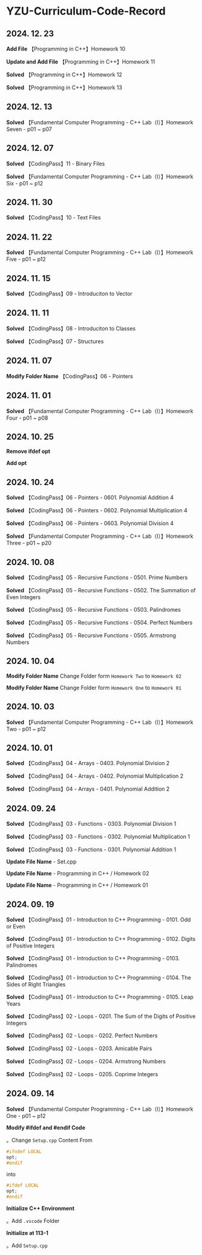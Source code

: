 # YZU-Curriculum-Code-Record

## 2024. 12. 23

**Add File** 【Programming in C++】Homework 10

**Update and Add File** 【Programming in C++】Homework 11

**Solved** 【Programming in C++】Homework 12

**Solved** 【Programming in C++】Homework 13

## 2024. 12. 13

**Solved** 【Fundamental Computer Programming - C++ Lab（I）】Homework Seven - p01 ~ p07

## 2024. 12. 07

**Solved** 【CodingPass】11 - Binary Files

**Solved** 【Fundamental Computer Programming - C++ Lab（I）】Homework Six - p01 ~ p12

## 2024. 11. 30

**Solved** 【CodingPass】10 - Text Files

## 2024. 11. 22

**Solved** 【Fundamental Computer Programming - C++ Lab（I）】Homework Five - p01 ~ p12

## 2024. 11. 15

**Solved** 【CodingPass】09 - Introduciton to Vector

## 2024. 11. 11

**Solved** 【CodingPass】08 - Introduciton to Classes

**Solved** 【CodingPass】07 - Structures

## 2024. 11. 07

**Modify Folder Name** 【CodingPass】06 - Pointers

## 2024. 11. 01

**Solved** 【Fundamental Computer Programming - C++ Lab（I）】Homework Four - p01 ~ p08

## 2024. 10. 25

**Remove ifdef opt**

**Add opt**

## 2024. 10. 24

**Solved** 【CodingPass】06 - Pointers - 0601. Polynomial Addition 4

**Solved** 【CodingPass】06 - Pointers - 0602. Polynomial Multiplication 4

**Solved** 【CodingPass】06 - Pointers - 0603. Polynomial Division 4

**Solved** 【Fundamental Computer Programming - C++ Lab（I）】Homework Three - p01 ~ p20

## 2024. 10. 08

**Solved** 【CodingPass】05 - Recursive Functions - 0501. Prime Numbers

**Solved** 【CodingPass】05 - Recursive Functions - 0502. The Summation of Even Integers

**Solved** 【CodingPass】05 - Recursive Functions - 0503. Palindromes

**Solved** 【CodingPass】05 - Recursive Functions - 0504. Perfect Numbers

**Solved** 【CodingPass】05 - Recursive Functions - 0505. Armstrong Numbers

## 2024. 10. 04

**Modify Folder Name** Change Folder form `Homework Two` to `Homework 02`

**Modify Folder Name** Change Folder form `Homework One` to `Homework 01`

## 2024. 10. 03

**Solved** 【Fundamental Computer Programming - C++ Lab（I）】Homework Two - p01 ~ p12

## 2024. 10. 01

**Solved** 【CodingPass】04 - Arrays - 0403. Polynomial Division 2

**Solved** 【CodingPass】04 - Arrays - 0402. Polynomial Multiplication 2

**Solved** 【CodingPass】04 - Arrays - 0401. Polynomial Addition 2

## 2024. 09. 24

**Solved** 【CodingPass】03 - Functions - 0303. Polynomial Division 1

**Solved** 【CodingPass】03 - Functions - 0302. Polynomial Multiplication 1

**Solved** 【CodingPass】03 - Functions - 0301. Polynomial Addition 1

**Update File Name** - Set.cpp

**Update File Name** - Programming in C++ / Homework 02

**Update File Name** - Programming in C++ / Homework 01

## 2024. 09. 19

**Solved** 【CodingPass】01 - Introduction to C++ Programming - 0101. Odd or Even

**Solved** 【CodingPass】01 - Introduction to C++ Programming - 0102. Digits of Positive Integers

**Solved** 【CodingPass】01 - Introduction to C++ Programming - 0103. Palindromes

**Solved** 【CodingPass】01 - Introduction to C++ Programming - 0104. The Sides of Right Triangles

**Solved** 【CodingPass】01 - Introduction to C++ Programming - 0105. Leap Years

**Solved** 【CodingPass】02 - Loops - 0201. The Sum of the Digits of Positive Integers

**Solved** 【CodingPass】02 - Loops - 0202. Perfect Numbers

**Solved** 【CodingPass】02 - Loops - 0203. Amicable Pairs

**Solved** 【CodingPass】02 - Loops - 0204. Armstrong Numbers

**Solved** 【CodingPass】02 - Loops - 0205. Coprime Integers

## 2024. 09. 14

**Solved** 【Fundamental Computer Programming - C++ Lab（I）】Homework One - p01 ~ p12

**Modify #ifdef and #endif Code**

。Change `Setup.cpp` Content From

```cpp
#ifndef LOCAL
opt;
#endif
```

into 

```cpp
#ifdef LOCAL
opt;
#endif
```

**Initialize C++ Environment**

。Add `.vscode` Folder

**Initialize at 113-1**

。Add `Setup.cpp`